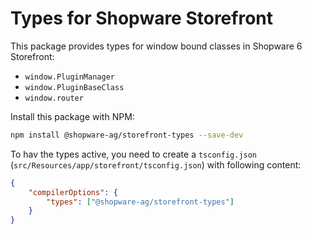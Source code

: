 # Types for Shopware Storefront

This package provides types for window bound classes in Shopware 6 Storefront:

- `window.PluginManager`
- `window.PluginBaseClass`
- `window.router`

Install this package with NPM:

```bash
npm install @shopware-ag/storefront-types --save-dev
```

To hav the types active, you need to create a `tsconfig.json` (`src/Resources/app/storefront/tsconfig.json`) with following content:

```json
{
    "compilerOptions": {
        "types": ["@shopware-ag/storefront-types"]
    }
}
```

